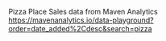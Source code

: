 Pizza Place Sales data from Maven Analytics
https://mavenanalytics.io/data-playground?order=date_added%2Cdesc&search=pizza
